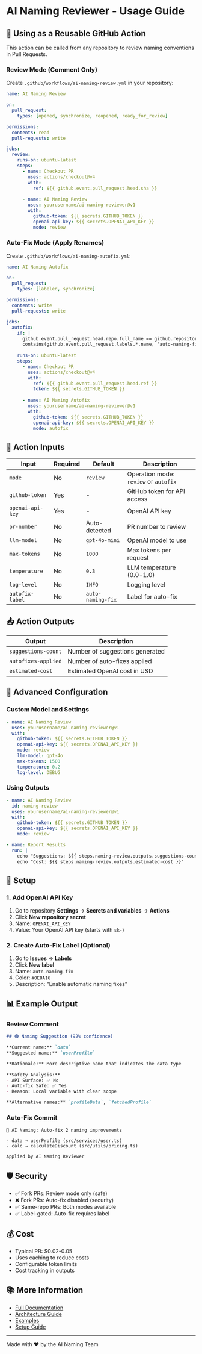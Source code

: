 # AI Naming Reviewer - Usage Guide

## 🚀 Using as a Reusable GitHub Action

This action can be called from any repository to review naming conventions in Pull Requests.

### Review Mode (Comment Only)

Create `.github/workflows/ai-naming-review.yml` in your repository:

```yaml
name: AI Naming Review

on:
  pull_request:
    types: [opened, synchronize, reopened, ready_for_review]

permissions:
  contents: read
  pull-requests: write

jobs:
  review:
    runs-on: ubuntu-latest
    steps:
      - name: Checkout PR
        uses: actions/checkout@v4
        with:
          ref: ${{ github.event.pull_request.head.sha }}
      
      - name: AI Naming Review
        uses: yourusername/ai-naming-reviewer@v1
        with:
          github-token: ${{ secrets.GITHUB_TOKEN }}
          openai-api-key: ${{ secrets.OPENAI_API_KEY }}
          mode: review
```

### Auto-Fix Mode (Apply Renames)

Create `.github/workflows/ai-naming-autofix.yml`:

```yaml
name: AI Naming Autofix

on:
  pull_request:
    types: [labeled, synchronize]

permissions:
  contents: write
  pull-requests: write

jobs:
  autofix:
    if: |
      github.event.pull_request.head.repo.full_name == github.repository &&
      contains(github.event.pull_request.labels.*.name, 'auto-naming-fix')
    
    runs-on: ubuntu-latest
    steps:
      - name: Checkout PR
        uses: actions/checkout@v4
        with:
          ref: ${{ github.event.pull_request.head.ref }}
          token: ${{ secrets.GITHUB_TOKEN }}
      
      - name: AI Naming Autofix
        uses: yourusername/ai-naming-reviewer@v1
        with:
          github-token: ${{ secrets.GITHUB_TOKEN }}
          openai-api-key: ${{ secrets.OPENAI_API_KEY }}
          mode: autofix
```

## 📝 Action Inputs

| Input | Required | Default | Description |
|-------|----------|---------|-------------|
| `mode` | No | `review` | Operation mode: `review` or `autofix` |
| `github-token` | Yes | - | GitHub token for API access |
| `openai-api-key` | Yes | - | OpenAI API key |
| `pr-number` | No | Auto-detected | PR number to review |
| `llm-model` | No | `gpt-4o-mini` | OpenAI model to use |
| `max-tokens` | No | `1000` | Max tokens per request |
| `temperature` | No | `0.3` | LLM temperature (0.0-1.0) |
| `log-level` | No | `INFO` | Logging level |
| `autofix-label` | No | `auto-naming-fix` | Label for auto-fix |

## 📤 Action Outputs

| Output | Description |
|--------|-------------|
| `suggestions-count` | Number of suggestions generated |
| `autofixes-applied` | Number of auto-fixes applied |
| `estimated-cost` | Estimated OpenAI cost in USD |

## 🔧 Advanced Configuration

### Custom Model and Settings

```yaml
- name: AI Naming Review
  uses: yourusername/ai-naming-reviewer@v1
  with:
    github-token: ${{ secrets.GITHUB_TOKEN }}
    openai-api-key: ${{ secrets.OPENAI_API_KEY }}
    mode: review
    llm-model: gpt-4o
    max-tokens: 1500
    temperature: 0.2
    log-level: DEBUG
```

### Using Outputs

```yaml
- name: AI Naming Review
  id: naming-review
  uses: yourusername/ai-naming-reviewer@v1
  with:
    github-token: ${{ secrets.GITHUB_TOKEN }}
    openai-api-key: ${{ secrets.OPENAI_API_KEY }}
    mode: review

- name: Report Results
  run: |
    echo "Suggestions: ${{ steps.naming-review.outputs.suggestions-count }}"
    echo "Cost: ${{ steps.naming-review.outputs.estimated-cost }}"
```

## 🔐 Setup

### 1. Add OpenAI API Key

1. Go to repository **Settings** → **Secrets and variables** → **Actions**
2. Click **New repository secret**
3. Name: `OPENAI_API_KEY`
4. Value: Your OpenAI API key (starts with `sk-`)

### 2. Create Auto-Fix Label (Optional)

1. Go to **Issues** → **Labels**
2. Click **New label**
3. Name: `auto-naming-fix`
4. Color: `#0E8A16`
5. Description: "Enable automatic naming fixes"

## 📊 Example Output

### Review Comment
```markdown
## 🟢 Naming Suggestion (92% confidence)

**Current name:** `data`
**Suggested name:** `userProfile`

**Rationale:** More descriptive name that indicates the data type

**Safety Analysis:**
- API Surface: ✅ No
- Auto-fix Safe: ✅ Yes
- Reason: Local variable with clear scope

**Alternative names:** `profileData`, `fetchedProfile`
```

### Auto-Fix Commit
```
🤖 AI Naming: Auto-fix 2 naming improvements

- data → userProfile (src/services/user.ts)
- calc → calculateDiscount (src/utils/pricing.ts)

Applied by AI Naming Reviewer
```

## 🛡️ Security

- ✅ Fork PRs: Review mode only (safe)
- ❌ Fork PRs: Auto-fix disabled (security)
- ✅ Same-repo PRs: Both modes available
- ✅ Label-gated: Auto-fix requires label

## 💰 Cost

- Typical PR: $0.02-0.05
- Uses caching to reduce costs
- Configurable token limits
- Cost tracking in outputs

## 📚 More Information

- [Full Documentation](README.md)
- [Architecture Guide](docs/design.md)
- [Examples](docs/examples.md)
- [Setup Guide](docs/SETUP.md)

---

Made with ❤️ by the AI Naming Team
